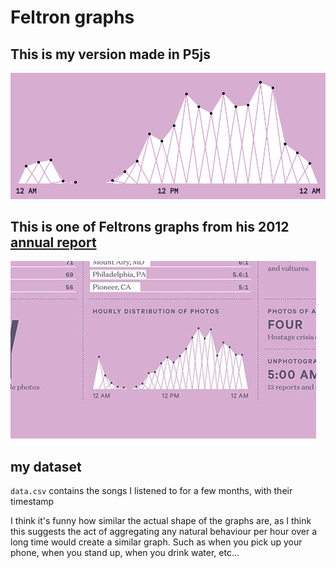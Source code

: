 # Feltron graphs

## This is my version made in P5js

![feltron graph](out.png)

## This is one of Feltrons graphs from his 2012 [annual report](http://feltron.com/FAR12.html)

![feltron graph](08@2x4.jpg)

## my dataset

`data.csv` contains the songs I listened to for a few months, with their timestamp

I think it's funny how similar the actual shape of the graphs are, as I think this suggests the act of aggregating any natural behaviour per hour over a long time would create a similar graph. Such as when you pick up your phone, when you stand up, when you drink water, etc...
